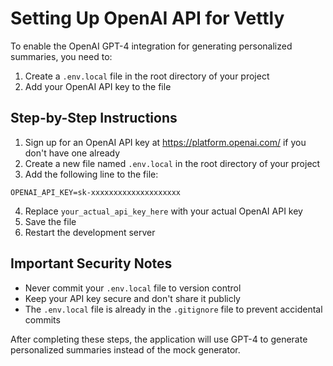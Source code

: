 # Setting Up OpenAI API for Vettly

To enable the OpenAI GPT-4 integration for generating personalized summaries, you need to:

1. Create a `.env.local` file in the root directory of your project
2. Add your OpenAI API key to the file

## Step-by-Step Instructions

1. Sign up for an OpenAI API key at https://platform.openai.com/ if you don't have one already
2. Create a new file named `.env.local` in the root directory of your project
3. Add the following line to the file:

```
OPENAI_API_KEY=sk-xxxxxxxxxxxxxxxxxxxx
```

4. Replace `your_actual_api_key_here` with your actual OpenAI API key
5. Save the file
6. Restart the development server

## Important Security Notes

- Never commit your `.env.local` file to version control
- Keep your API key secure and don't share it publicly
- The `.env.local` file is already in the `.gitignore` file to prevent accidental commits

After completing these steps, the application will use GPT-4 to generate personalized summaries instead of the mock generator.
